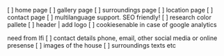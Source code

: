 [ ] home page
[ ] gallery page
[ ] surroundings page
[ ] location page
[ ] contact page
[ ] multilanguage support. SEO friendly!
[ ] research color pallete
[ ] header | add logo
[ ] cookiesenable in case of google analytics

need from Ifi
[ ] contact details phone, email, other social media or online presense
[ ] images of the house
[ ] surroundings texts etc
